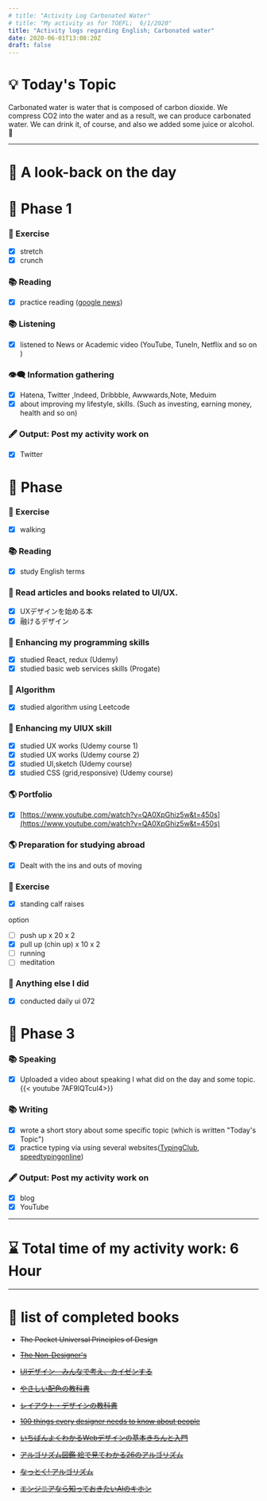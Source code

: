 ```yaml
---
# title: "Activity Log Carbonated Water"
# title: "My activity as for TOEFL;  6/1/2020"
title: "Activity logs regarding English; Carbonated water"
date: 2020-06-01T13:08:20Z
draft: false
---
```


# 💡 Today's Topic

Carbonated water is water that is composed of carbon dioxide. We compress CO2 into the water and as a result, we can produce carbonated water. We can drink it, of course, and also we added some juice or alcohol.🥤

---

# 🌱 A look-back on the day

# 🥓 Phase 1

### 💪 Exercise

- [x]  stretch
- [x]  crunch

### 📚 Reading

- [x]  practice reading ([google news](https://news.google.com/))

### 📚 Listening

- [x]  listened to News or Academic video (YouTube, TuneIn, Netflix and so on )

### 👁‍🗨 Information gathering

- [x]  Hatena, Twitter ,Indeed, Dribbble, Awwwards,Note, Meduim
- [x]  about improving my lifestyle, skills. (Such as investing, earning money, health and so on)

### 🖋 Output: Post my activity work on

- [x]  Twitter

# 🥚 Phase

### 💪 Exercise

- [x]  walking

### 📚 Reading

- [x]  study English terms

### 💎 Read articles and books related to UI/UX.

- [x]  UXデザインを始める本
- [x]  融けるデザイン

### 🎲 Enhancing my programming skills

- [x]  studied React, redux (Udemy)
- [x]  studied basic web services skills (Progate)

### 🎲 Algorithm

- [x]  studied algorithm using Leetcode

### 💎 Enhancing my UIUX skill

- [x]  studied UX works (Udemy course 1)
- [x]  studied UX works (Udemy course 2)
- [x]  studied UI,sketch (Udemy course)
- [x]  studied CSS (grid,responsive) (Udemy course)

### 🌎 Portfolio

- [x]  [https://www.youtube.com/watch?v=QA0XpGhiz5w&t=450s](https://www.youtube.com/watch?v=QA0XpGhiz5w&t=450s)

### 🌎 Preparation for studying abroad

- [x]  Dealt with the ins and outs of moving

### 💪 Exercise

- [x]  standing calf raises

option

- [ ]  push up x 20 x 2
- [x]  pull up (chin up) x 10 x 2
- [ ]  running
- [ ]  meditation

### 🎁 Anything else I did

- [x]  conducted daily ui 072

# 🌙 Phase 3

### 📚 Speaking

- [x]  Uploaded a video about speaking I what did on the day and some topic. 
{{< youtube 7AF9lQTcul4>}}

### 📚 Writing

- [x]  wrote a short story about some specific topic (which is written "Today's Topic")
- [x]  practice typing via using several websites([TypingClub](https://www.typingclub.com/), [speedtypingonline](https://www.speedtypingonline.com/games/type-the-alphabet.php))

### 🖋 Output: Post my activity work on

- [x]  blog
- [x]  YouTube

---

# ⌛ Total time of my activity work:  6  Hour

---

# 📖 list of completed books

- ~~The Pocket Universal Principles of Design~~
- ~~[The Non-Designer's](https://www.amazon.com/dp/0133966151/)~~
- ~~[UIデザイン　みんなで考え、カイゼンする](https://www.amazon.co.jp/dp/B07PQF8TBW/)~~
- ~~[やさしい配色の教科書](https://www.amazon.co.jp/dp/4844367714/)~~
- ~~[レイアウト・デザインの教科書](https://www.amazon.co.jp/dp/B07NYN1681/)~~
- ~~[100 things every designer needs to know about people](https://www.amazon.com/dp/4873115574)~~
- ~~[いちばんよくわかるWebデザインの基本きちんと入門](https://www.amazon.com/dp/4797389656)~~

- ~~[アルゴリズム図鑑 絵で見てわかる26のアルゴリズム](https://www.amazon.co.jp/gp/product/4798149772/)~~
- ~~[なっとく! アルゴリズム](https://www.amazon.co.jp/dp/4798143359/)~~
- ~~[エンジニアなら知っておきたいAIのキホン](https://www.amazon.com/dp/4295005355)~~